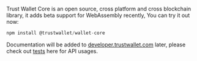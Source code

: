 Trust Wallet Core is an open source, cross platform and cross blockchain library, it adds beta support for WebAssembly recently, You can try it out now:

```js
npm install @trustwallet/wallet-core
```

Documentation will be added to [developer.trustwallet.com](https://developer.trustwallet.com/wallet-core) later, please check out [tests](https://github.com/trustwallet/wallet-core/tree/master/wasm/tests) here for API usages.
